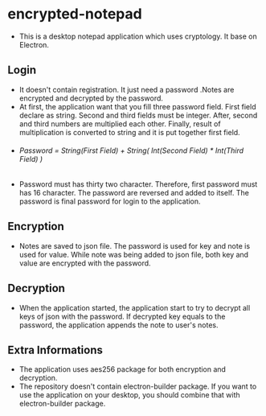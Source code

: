 # encrypted-notepad

- This is a desktop notepad application which uses cryptology. It base on Electron.

## Login
- It doesn't contain registration. It just need a password .Notes are encrypted and decrypted by the password.
- At first, the application want that you fill three password field. First field declare as string. Second and third fields must be integer. After, second and third numbers are multiplied each other. Finally, result of multiplication is converted to string and it is put together first field. 
- ###### Password = String(First Field) + String( Int(Second Field) * Int(Third Field) )
- Password must has thirty two character. Therefore, first password must has 16 character. The password are reversed and added to itself. The password is final password for login to the application.

## Encryption
- Notes are saved to json file. The password is used for key and note is used for value. While note was being added to json file, both key and value are encrypted with the password.

## Decryption
- When the application started, the application start to try to decrypt all keys of json with the password. If decrypted key equals to the password, the application appends the note to user's notes.

## Extra Informations
- The application uses aes256 package for both encryption and decryption.
- The repository doesn't contain electron-builder package. If you want to use the application on your desktop, you should combine that with electron-builder package.
